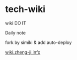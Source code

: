tech-wiki
=========

wiki DO IT

Daily note

fork by simiki & add auto-deploy

[wiki.zheng-ji.info](wiki.zheng-ji.info)
